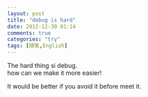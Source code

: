 ```yaml
---
layout: post
title: "debug is hard"
date: 2012-12-30 01:14
comments: true
categories: "try"
tags: [随笔,English]
---
```

The hard thing si debug.  
how can we make it more easier!  

It would be better if you avoid it before meet it.